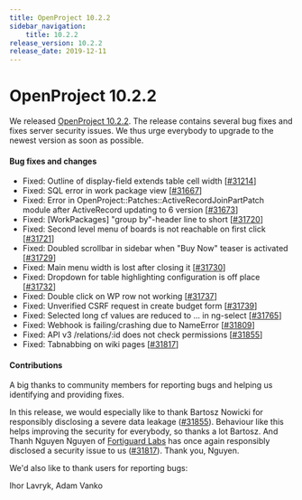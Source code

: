```yaml
---
title: OpenProject 10.2.2
sidebar_navigation:
    title: 10.2.2
release_version: 10.2.2
release_date: 2019-12-11
---
```


# OpenProject 10.2.2

We released [OpenProject 10.2.2](https://community.openproject.org/versions/1405).
The release contains several bug fixes and fixes server security issues. We thus urge everybody to upgrade to the newest version as soon as possible.

<!--more-->
#### Bug fixes and changes

- Fixed: Outline of display-field extends table cell width \[[#31214](https://community.openproject.org/wp/31214)\]
- Fixed: SQL error in work package view \[[#31667](https://community.openproject.org/wp/31667)\]
- Fixed: Error in OpenProject::Patches::ActiveRecordJoinPartPatch module after ActiveRecord updating to 6 version \[[#31673](https://community.openproject.org/wp/31673)\]
- Fixed: [WorkPackages] "group by"-header line to short \[[#31720](https://community.openproject.org/wp/31720)\]
- Fixed: Second level menu of boards is not reachable on first click \[[#31721](https://community.openproject.org/wp/31721)\]
- Fixed: Doubled scrollbar in sidebar when "Buy Now" teaser is activated \[[#31729](https://community.openproject.org/wp/31729)\]
- Fixed: Main menu width is lost after closing it \[[#31730](https://community.openproject.org/wp/31730)\]
- Fixed: Dropdown for table highlighting configuration is off place \[[#31732](https://community.openproject.org/wp/31732)\]
- Fixed: Double click on WP row not working \[[#31737](https://community.openproject.org/wp/31737)\]
- Fixed: Unverified CSRF request in create budget form \[[#31739](https://community.openproject.org/wp/31739)\]
- Fixed: Selected long cf values are reduced to ... in ng-select \[[#31765](https://community.openproject.org/wp/31765)\]
- Fixed: Webhook is failing/crashing due to NameError \[[#31809](https://community.openproject.org/wp/31809)\]
- Fixed: API v3 /relations/:id does not check permissions \[[#31855](https://community.openproject.org/wp/31855)\]
- Fixed: Tabnabbing on wiki pages \[[#31817](https://community.openproject.org/wp/31817)\]

#### Contributions
A big thanks to community members for reporting bugs and helping us identifying and providing fixes.

In this release, we would especially like to thank Bartosz Nowicki for responsibly disclosing a severe data leakage \([#31855](https://community.openproject.org/wp/31855)\). Behaviour like this helps improving the security for everybody, so thanks a lot Bartosz. And Thanh Nguyen Nguyen of [Fortiguard Labs](https://fortiguard.com/) has once again responsibly disclosed a security issue to us ([#31817](https://community.openproject.org/wp/31817)). Thank you, Nguyen.  

We'd also like to thank users for reporting bugs:

Ihor Lavryk, Adam Vanko
